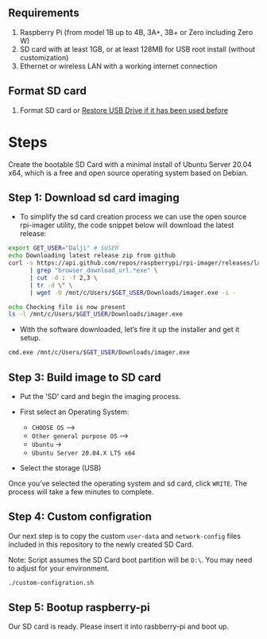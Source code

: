 ## Requirements
1. Raspberry Pi (from model 1B up to 4B, 3A+, 3B+ or Zero including Zero W)
2. SD card with at least 1GB, or at least 128MB for USB root install (without customization)
3. Ethernet or wireless LAN with a working internet connection

## Format SD card
1. Format SD card or [Restore USB Drive if it has been used before](https://github.com/daljitdokal/raspberry-pi-server-minimal-setup/blob/ubuntu-server/restore-usb-drive.org)


# Steps
Create the bootable SD Card with a minimal install of Ubuntu Server 20.04 x64, which is a free and open source operating system based on Debian.

## Step 1: Download sd card imaging
- To simplify the sd card creation process we can use the open source rpi-imager utility, the code snippet below will download the latest release:
```bash
export GET_USER="Dalji" # $USER
echo Downloading latest release zip from github
curl -s https://api.github.com/repos/raspberrypi/rpi-imager/releases/latest \
      | grep "browser_download_url.*exe" \
      | cut -d : -f 2,3 \
      | tr -d \" \
      | wget -O /mnt/c/Users/$GET_USER/Downloads/imager.exe -i -

echo Checking file is now present
ls -l /mnt/c/Users/$GET_USER/Downloads/imager.exe
```
- With the software downloaded, let’s fire it up the installer and get it setup.
```bash
cmd.exe /mnt/c/Users/$GET_USER/Downloads/imager.exe
```

## Step 3: Build image to SD card
- Put the 'SD' card and begin the imaging process.

- First select an Operating System: 
  - `CHOOSE OS` –> 
  - `Other general purpose OS` –> 
  - `Ubuntu` ->
  - `Ubuntu Server 20.04.X LTS x64`

- Select the storage (USB)

Once you’ve selected the operating system and sd card, click `WRITE`. The process will take a few minutes to complete.

## Step 4: Custom configration
Our next step is to copy the custom `user-data` and `network-config` files included in this repository to the newly created SD Card.

Note: Script assumes the SD Card boot partition will be `D:\`. You may need to adjust for your environment.
```bash
./custom-configration.sh
```

## Step 5: Bootup raspberry-pi
Our SD card is ready. Please insert it into rasbberry-pi and boot up.